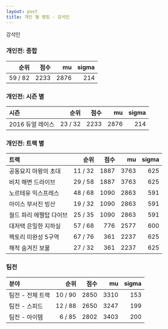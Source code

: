 ```yaml
---
layout: post
title: 개인 별 랭킹 - 강석인
---
```


강석인

### 개인전: 종합

| 순위 | 점수 | mu | sigma |
|---:|---:|---:|---:|
| 59 / 82 | 2233 | 2876 | 214 |

### 개인전: 시즌 별

| 시즌 | 순위 | 점수 | mu | sigma |
|:---|---:|---:|---:|---:|
| 2016 듀얼 레이스 | 23 / 32 | 2233 | 2876 | 214 |

### 개인전: 트랙 별

| 트랙 | 순위 | 점수 | mu | sigma |
|:---|---:|---:|---:|---:|
| 공동묘지 마왕의 초대 | 11 / 32 | 1887 | 3763 | 625 |
| 비치 해변 드라이브 | 29 / 58 | 1887 | 3763 | 625 |
| 노르테유 익스프레스 | 48 / 68 | 1090 | 2863 | 591 |
| 아이스 부서진 빙산 | 19 / 32 | 1090 | 2863 | 591 |
| 월드 파리 에펠탑 다이브 | 25 / 35 | 1090 | 2863 | 591 |
| 대저택 은밀한 지하실 | 57 / 68 | 776 | 2577 | 600 |
| 팩토리 미완성 5구역 | 67 / 76 | 361 | 2237 | 625 |
| 해적 숨겨진 보물 | 27 / 32 | 361 | 2237 | 625 |

### 팀전

| 분야 | 순위 | 점수 | mu | sigma |
|:---|---:|---:|---:|---:|
| 팀전 - 전체 트랙 | 10 / 90 | 2850 | 3310 | 153 |
| 팀전 - 스피드 | 12 / 88 | 2650 | 3247 | 199 |
| 팀전 - 아이템 | 6 / 85 | 2802 | 3403 | 200 |
